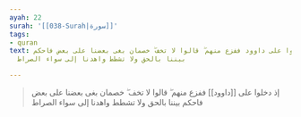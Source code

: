 ```yaml
---
ayah: 22
surah: '[[038-Surah|سورة]]'
tags:
- quran
text: إذ دخلوا على داوود ففزع منهم ۖ قالوا لا تخف ۖ خصمان بغى بعضنا على بعض فاحكم
  بيننا بالحق ولا تشطط واهدنا إلى سواء الصراط

---
```

> إذ دخلوا على [[داوود]] ففزع منهم ۖ قالوا لا تخف ۖ خصمان بغى بعضنا على بعض فاحكم بيننا بالحق ولا تشطط واهدنا إلى سواء الصراط
